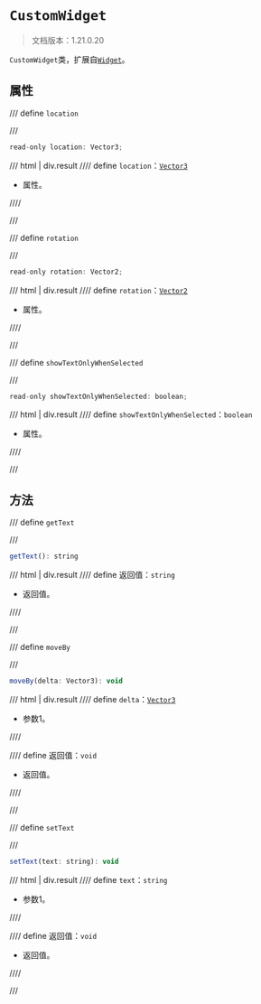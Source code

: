 # `CustomWidget`

> 文档版本：1.21.0.20

`CustomWidget`类，扩展自[`Widget`](./widget.md)。

## 属性

/// define
`location`


///

```js
read-only location: Vector3;
```

/// html | div.result
//// define
`location`：[`Vector3`](../../server/beta/vector3.md)

- 属性。


////

///


/// define
`rotation`


///

```js
read-only rotation: Vector2;
```

/// html | div.result
//// define
`rotation`：[`Vector2`](../../server/beta/vector2.md)

- 属性。


////

///


/// define
`showTextOnlyWhenSelected`


///

```js
read-only showTextOnlyWhenSelected: boolean;
```

/// html | div.result
//// define
`showTextOnlyWhenSelected`：`boolean`

- 属性。


////

///


## 方法

/// define
`getText`


///

```js
getText(): string
```

/// html | div.result
//// define
返回值：`string`

- 返回值。


////

///


/// define
`moveBy`


///

```js
moveBy(delta: Vector3): void
```

/// html | div.result
//// define
`delta`：[`Vector3`](../../server/beta/vector3.md)

- 参数1。


////

//// define
返回值：`void`

- 返回值。


////

///


/// define
`setText`


///

```js
setText(text: string): void
```

/// html | div.result
//// define
`text`：`string`

- 参数1。


////

//// define
返回值：`void`

- 返回值。


////

///

